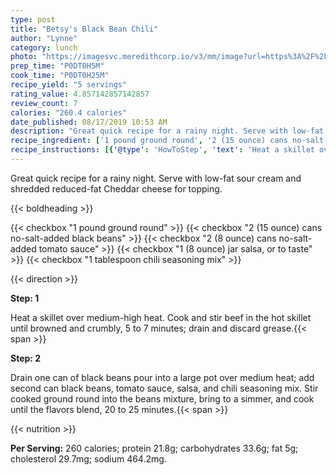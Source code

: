 ```yaml
---
type: post
title: "Betsy's Black Bean Chili"
author: "Lynne"
category: lunch
photo: "https://imagesvc.meredithcorp.io/v3/mm/image?url=https%3A%2F%2Fimages.media-allrecipes.com%2Fuserphotos%2F4461274.jpg"
prep_time: "P0DT0H5M"
cook_time: "P0DT0H25M"
recipe_yield: "5 servings"
rating_value: 4.857142857142857
review_count: 7
calories: "260.4 calories"
date_published: 08/17/2019 10:53 AM
description: "Great quick recipe for a rainy night. Serve with low-fat sour cream and shredded reduced-fat Cheddar cheese for topping."
recipe_ingredient: ['1 pound ground round', '2 (15 ounce) cans no-salt-added black beans', '2 (8 ounce) cans no-salt-added tomato sauce', '1 (8 ounce) jar salsa, or to taste', '1 tablespoon chili seasoning mix']
recipe_instructions: [{'@type': 'HowToStep', 'text': 'Heat a skillet over medium-high heat. Cook and stir beef in the hot skillet until browned and crumbly, 5 to 7 minutes; drain and discard grease.\n'}, {'@type': 'HowToStep', 'text': 'Drain one can of black beans pour into a large pot over medium heat; add second can black beans, tomato sauce, salsa, and chili seasoning mix. Stir cooked ground round into the beans mixture, bring to a simmer, and cook until the flavors blend, 20 to 25 minutes.\n'}]
---
```


Great quick recipe for a rainy night. Serve with low-fat sour cream and shredded reduced-fat Cheddar cheese for topping. 

{{< boldheading >}}

{{< checkbox "1 pound ground round" >}}
{{< checkbox "2 (15 ounce) cans no-salt-added black beans" >}}
{{< checkbox "2 (8 ounce) cans no-salt-added tomato sauce" >}}
{{< checkbox "1 (8 ounce) jar salsa, or to taste" >}}
{{< checkbox "1 tablespoon chili seasoning mix" >}}


{{< direction >}}

**Step: 1**

Heat a skillet over medium-high heat. Cook and stir beef in the hot skillet until browned and crumbly, 5 to 7 minutes; drain and discard grease.{{< span >}}

**Step: 2**

Drain one can of black beans pour into a large pot over medium heat; add second can black beans, tomato sauce, salsa, and chili seasoning mix. Stir cooked ground round into the beans mixture, bring to a simmer, and cook until the flavors blend, 20 to 25 minutes.{{< span >}}

{{< nutrition >}}

**Per Serving:** 260 calories; protein 21.8g; carbohydrates 33.6g; fat 5g; cholesterol 29.7mg; sodium 464.2mg.